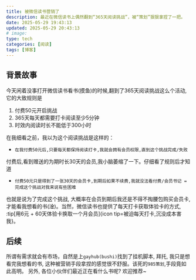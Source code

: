 ```yaml
---
title: 被微信读书营销了
description: 最近在微信读书上偶然翻到“365天阅读挑战”，被“策划”狠狠拿捏了一把。
date: 2025-05-29 19:43:13
updated: 2025-05-29 20:43:13
# image: 
type: tech
categories: [阅读]
tags: [博客]
---
```



## 背景故事

今天闲着没事打开微信读书看书(摸鱼)的时候,翻到了365天阅读挑战这么个活动,它的大致规则是

1. 付费50元开启挑战
2. 365天每天都需要打卡阅读至少5分钟
3. 时效内阅读时长不能低于300小时

在我细看之前，我以为这个阅读挑战是这样的：
- `在我付费50元后,只要每天都保持阅读打卡,我就会拥有会员权限,直到这个挑战完成/失败`

付费后,看到赠送的为期时长30天的会员,我小脑萎缩了一下。仔细看了规则后才知道
- `付费50元只是得到了一张30天的会员卡,到期后如果不续费,我就没法看付费/会员书记 = 完成这个挑战对我来说有些困难`

也就是说为了完成这个挑战, 大概率在会员到期后我还是不得不掏腰包购买会员卡, 才能看我想看的书(淦)。当然，微信读书也提供了每天打卡获取体验卡的方式, :tip[用6元 + 60天体验卡换取一个月会员]{icon tip=被迫每天打卡,沉没成本害我}。


## 后续

所谓有需求就会有市场，自然是上`gayhub(bushi)`找到了挂机脚本, 拜托, 我只是想看完我想看的书, 这种被营销手段拿捏的感觉很不舒服。该死的`985策划`,手段竟如此高明。
另外, 各位小伙伴们最近正在看什么书呢? 欢迎推荐~